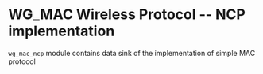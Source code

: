 # WG_MAC Wireless Protocol -- NCP implementation

`wg_mac_ncp` module contains data sink of the implementation of simple MAC protocol 
